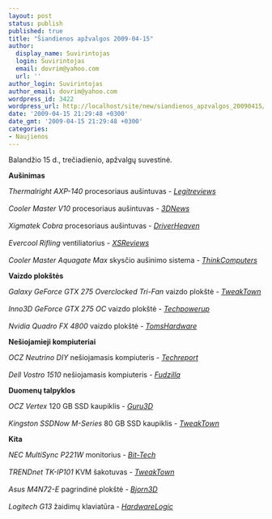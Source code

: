 ```yaml
---
layout: post
status: publish
published: true
title: "Šiandienos apžvalgos 2009-04-15"
author:
  display_name: Suvirintojas
  login: Suvirintojas
  email: dovrim@yahoo.com
  url: ''
author_login: Suvirintojas
author_email: dovrim@yahoo.com
wordpress_id: 3422
wordpress_url: http://localhost/site/new/siandienos_apzvalgos_20090415/
date: '2009-04-15 21:29:48 +0300'
date_gmt: '2009-04-15 21:29:48 +0300'
categories:
- Naujienos
---
```

<p>Balandžio 15 d., trečiadienio, apžvalgų suvestinė.</p>
<p><b>Aušinimas</b></p>
<p><i>Thermalright AXP-140</i> procesoriaus aušintuvas - <i><a class="ns" href="http://www.legitreviews.com/article/945/1/">Legitreviews</a></i><br />
<br /><i>Cooler Master V10</i> procesoriaus aušintuvas - <i><a class="ns" href="http://www.3dnews.ru/cooling/cooler_master_v10/">3DNews</a></i><br />
<br /><i>Xigmatek Cobra</i> procesoriaus aušintuvas - <i><a class="ns" href="http://www.driverheaven.net/reviews.php?reviewid=754">DriverHeaven</a></i><br />
<br /><i>Evercool Rifling</i> ventiliatorius - <i><a class="ns" href="http://www.xsreviews.co.uk/reviews/misc-coolers/evercool-rifling/">XSReviews</a></i><br />
<br /><i>Cooler Master Aquagate Max</i> skysčio aušinimo sistema - <i><a class="ns" href="http://www.thinkcomputers.org/index.php?x=reviews&id=960">ThinkComputers</a></i></p>
<p><b>Vaizdo plokštės</b></p>
<p><i>Galaxy GeForce GTX 275 Overclocked Tri-Fan</i> vaizdo plokštė - <i><a class="ns" href="http://www.tweaktown.com/reviews/2718/galaxy_geforce_gtx_275_overclocked_tri_fan_graphics_card/index.html">TweakTown</a></i><br />
<br /><i>Inno3D GeForce GTX 275 OC</i> vaizdo plokštė - <i><a class="ns" href="http://www.techpowerup.com/reviews/Inno3D/GeForce_GTX_275_OC/">Techpowerup</a></i><br />
<br /><i>Nvidia Quadro FX 4800</i> vaizdo plokštė - <i><a class="ns" href="http://www.tomshardware.com/reviews/quadro-fx-4800,2258.html">TomsHardware</a></i></p>
<p><b>Nešiojamieji kompiuteriai</b></p>
<p><i>OCZ Neutrino DIY</i> nešiojamasis kompiuteris - <i><a class="ns" href="http://www.techreport.com/articles.x/16729">Techreport</a></i><br />
<br /><i>Dell Vostro 1510</i> nešiojamasis kompiuteris - <i><a class="ns" href="http://www.fudzilla.com/index.php?option=com_content&task=view&id=12745&Itemid=1">Fudzilla</a></i></p>
<p><b>Duomenų talpyklos</b></p>
<p><i>OCZ Vertex</i> 120 GB SSD kaupiklis - <i><a class="ns" href="http://www.guru3d.com/article/ocz-vertex-120-gb-ssd-review/">Guru3D</a></i><br />
<br /><i>Kingston SSDNow M-Series</i> 80 GB SSD kaupiklis - <i><a class="ns" href="http://www.tweaktown.com/reviews/2720/kingston_ssdnow_m_series_80gb_ssd_w_intel_firmware_update/index.html">TweakTown</a></i></p>
<p><b>Kita</b></p>
<p><i>NEC MultiSync P221W</i> monitorius - <i><a class="ns" href="http://www.bit-tech.net/hardware/monitors/2009/04/15/nec-multisync-p221w-22in-widescreen-lcd/1">Bit-Tech</a></i><br />
<br /><i>TRENDnet TK-IP101</i> KVM šakotuvas - <i><a class="ns" href="http://www.tweaktown.com/reviews/2719/trendnet_tk_ip101_kvm_ip_switch_with_tk_423k_kvm/index.html">TweakTown</a></i><br />
<br /><i>Asus M4N72-E</i> pagrindinė plokštė - <i><a class="ns" href="http://www.bjorn3d.com/read.php?cID=1543">Bjorn3D</a></i><br />
<br /><i>Logitech G13</i> žaidimų klaviatūra - <i><a class="ns" href="http://www.hardwarelogic.com/news/138/ARTICLE/6134/2009-04-15.html">HardwareLogic</a></i><br /></p>
